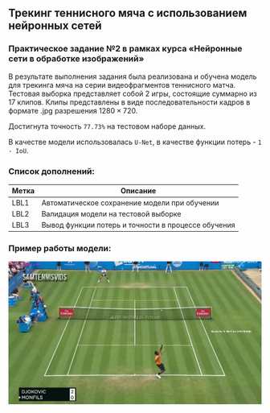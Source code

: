 ## Трекинг теннисного мяча с использованием нейронных сетей
### Практическое задание №2 в рамках курса «Нейронные сети в обработке изображений»

В результате выполнения задания была реализована и обучена модель для трекинга мяча на серии видеофрагментов теннисного матча. Тестовая выборка представляет собой 2 игры, состоящие суммарно из 17 клипов. Клипы представлены в виде последовательности кадров в формате .jpg разрешения $1280 \times 720$.

Достигнута точность `77.73%` на тестовом наборе данных. 

В качестве модели использовалась `U-Net`, в качестве функции потерь - `1 - IoU`.

### Список дополнений:
| Метка | Описание |
| ----- |--------|
| LBL1  | Автоматическое сохранение модели при обучении |
| LBL2  | Валидация модели на тестовой выборке |
| LBL3  | Вывод функции потерь и точности в процессе обучения |

### Пример работы модели:

<img src="video/test_g1_c3.gif" alt="example"/>